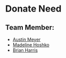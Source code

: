 # Donate Need
## Team Member:

* [Austin Meyer](https://github.com/Niyy)
* [Madeline Hoshko](https://github.com/mhoshko)
* [Brian Harris](https://github.com/BrianTHarris)
